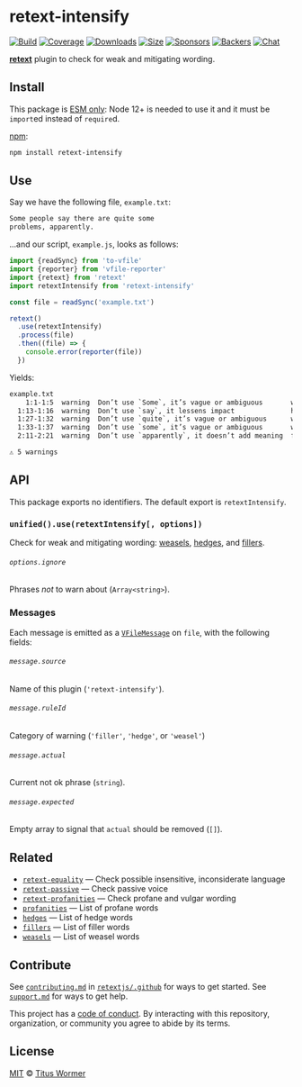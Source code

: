 # retext-intensify

[![Build][build-badge]][build]
[![Coverage][coverage-badge]][coverage]
[![Downloads][downloads-badge]][downloads]
[![Size][size-badge]][size]
[![Sponsors][sponsors-badge]][collective]
[![Backers][backers-badge]][collective]
[![Chat][chat-badge]][chat]

[**retext**][retext] plugin to check for weak and mitigating wording.

## Install

This package is [ESM only](https://gist.github.com/sindresorhus/a39789f98801d908bbc7ff3ecc99d99c):
Node 12+ is needed to use it and it must be `import`ed instead of `require`d.

[npm][]:

```sh
npm install retext-intensify
```

## Use

Say we have the following file, `example.txt`:

```txt
Some people say there are quite some
problems, apparently.
```

…and our script, `example.js`, looks as follows:

```js
import {readSync} from 'to-vfile'
import {reporter} from 'vfile-reporter'
import {retext} from 'retext'
import retextIntensify from 'retext-intensify'

const file = readSync('example.txt')

retext()
  .use(retextIntensify)
  .process(file)
  .then((file) => {
    console.error(reporter(file))
  })
```

Yields:

```txt
example.txt
    1:1-1:5  warning  Don’t use `Some`, it’s vague or ambiguous       weasel  retext-intensify
  1:13-1:16  warning  Don’t use `say`, it lessens impact              hedge   retext-intensify
  1:27-1:32  warning  Don’t use `quite`, it’s vague or ambiguous      weasel  retext-intensify
  1:33-1:37  warning  Don’t use `some`, it’s vague or ambiguous       weasel  retext-intensify
  2:11-2:21  warning  Don’t use `apparently`, it doesn’t add meaning  filler  retext-intensify

⚠ 5 warnings
```

## API

This package exports no identifiers.
The default export is `retextIntensify`.

### `unified().use(retextIntensify[, options])`

Check for weak and mitigating wording: [weasels][wiki-weasels],
[hedges][wiki-hedges], and [fillers][wiki-fillers].

###### `options.ignore`

Phrases *not* to warn about (`Array<string>`).

### Messages

Each message is emitted as a [`VFileMessage`][message] on `file`, with the
following fields:

###### `message.source`

Name of this plugin (`'retext-intensify'`).

###### `message.ruleId`

Category of warning (`'filler'`, `'hedge'`, or `'weasel'`)

###### `message.actual`

Current not ok phrase (`string`).

###### `message.expected`

Empty array to signal that `actual` should be removed (`[]`).

## Related

*   [`retext-equality`](https://github.com/retextjs/retext-equality)
    — Check possible insensitive, inconsiderate language
*   [`retext-passive`](https://github.com/retextjs/retext-passive)
    — Check passive voice
*   [`retext-profanities`](https://github.com/retextjs/retext-profanities)
    — Check profane and vulgar wording
*   [`profanities`](https://github.com/words/profanities)
    — List of profane words
*   [`hedges`](https://github.com/words/hedges)
    — List of hedge words
*   [`fillers`](https://github.com/words/fillers)
    — List of filler words
*   [`weasels`](https://github.com/words/weasels)
    — List of weasel words

## Contribute

See [`contributing.md`][contributing] in [`retextjs/.github`][health] for ways
to get started.
See [`support.md`][support] for ways to get help.

This project has a [code of conduct][coc].
By interacting with this repository, organization, or community you agree to
abide by its terms.

## License

[MIT][license] © [Titus Wormer][author]

<!-- Definitions -->

[build-badge]: https://github.com/retextjs/retext-intensify/workflows/main/badge.svg

[build]: https://github.com/retextjs/retext-intensify/actions

[coverage-badge]: https://img.shields.io/codecov/c/github/retextjs/retext-intensify.svg

[coverage]: https://codecov.io/github/retextjs/retext-intensify

[downloads-badge]: https://img.shields.io/npm/dm/retext-intensify.svg

[downloads]: https://www.npmjs.com/package/retext-intensify

[size-badge]: https://img.shields.io/bundlephobia/minzip/retext-intensify.svg

[size]: https://bundlephobia.com/result?p=retext-intensify

[sponsors-badge]: https://opencollective.com/unified/sponsors/badge.svg

[backers-badge]: https://opencollective.com/unified/backers/badge.svg

[collective]: https://opencollective.com/unified

[chat-badge]: https://img.shields.io/badge/chat-discussions-success.svg

[chat]: https://github.com/retextjs/retext/discussions

[npm]: https://docs.npmjs.com/cli/install

[health]: https://github.com/retextjs/.github

[contributing]: https://github.com/retextjs/.github/blob/HEAD/contributing.md

[support]: https://github.com/retextjs/.github/blob/HEAD/support.md

[coc]: https://github.com/retextjs/.github/blob/HEAD/code-of-conduct.md

[license]: license

[author]: https://wooorm.com

[retext]: https://github.com/retextjs/retext

[message]: https://github.com/vfile/vfile-message

[wiki-weasels]: https://en.wikipedia.org/wiki/Weasel_word

[wiki-fillers]: https://en.wikipedia.org/wiki/Filler_%28linguistics%29

[wiki-hedges]: https://en.wikipedia.org/wiki/Hedge_%28linguistics%29
